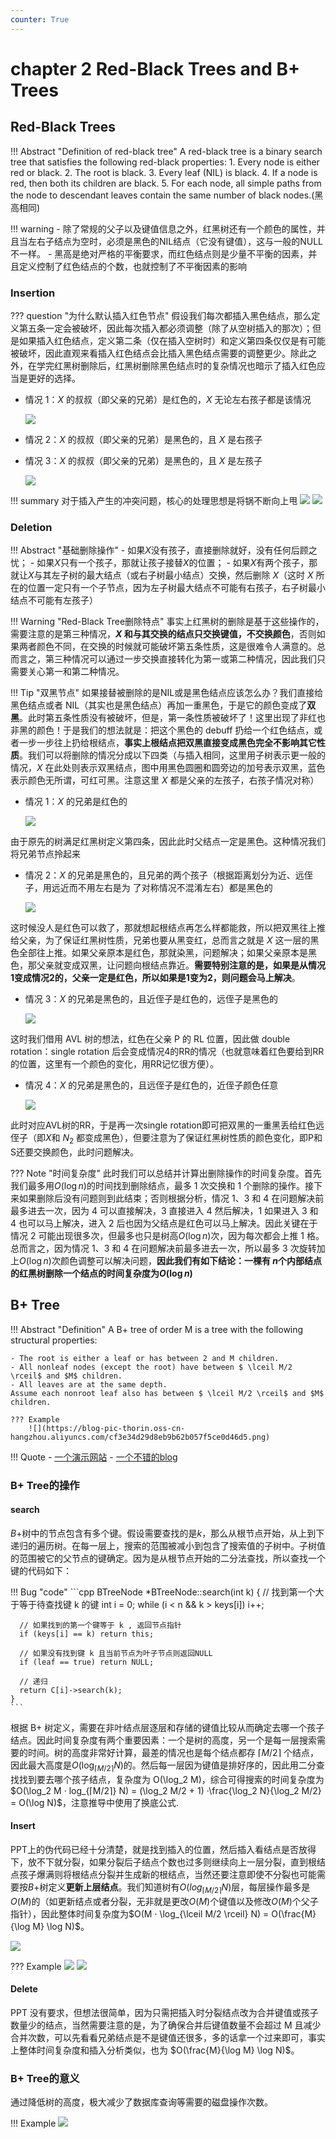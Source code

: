 ```yaml
---
counter: True  
---
```


# chapter 2 Red-Black Trees and B+ Trees

## Red-Black Trees

!!! Abstract "Definition of red-black tree"
    A red-black tree is a binary search tree that satisfies the following red-black properties:
    1. Every node is either red or black.
    2. The root is black.
    3. Every leaf (NIL) is black.
    4. If a node is red, then both its children are black.
    5. For each node, all simple paths from the node to descendant leaves contain the same number of black nodes.(黑高相同)

!!! warning 
    - 除了常规的父子以及键值信息之外，红黑树还有一个颜色的属性，并且当左右子结点为空时，必须是黑色的NIL结点（它没有键值），这与一般的NULL不一样。
    - 黑高是绝对严格的平衡要求，而红色结点则是少量不平衡的因素，并且定义控制了红色结点的个数，也就控制了不平衡因素的影响
  
### Insertion

??? question "为什么默认插入红色节点"
    假设我们每次都插入黑色结点，那么定义第五条一定会被破坏，因此每次插入都必须调整（除了从空树插入的那次）；但是如果插入红色结点，定义第二条（仅在插入空树时）和定义第四条仅仅是有可能被破坏，因此直观来看插入红色结点会比插入黑色结点需要的调整更少。除此之外，在学完红黑树删除后，红黑树删除黑色结点时的复杂情况也暗示了插入红色应当是更好的选择。

- 情况 1：$X$ 的叔叔（即父亲的兄弟）是红色的，$X$ 无论左右孩子都是该情况
 
  ![](https://blog-pic-thorin.oss-cn-hangzhou.aliyuncs.com/20240309151416.png)

- 情况 2：$X$ 的叔叔（即父亲的兄弟）是黑色的，且 $X$ 是右孩子

- 情况 3：$X$ 的叔叔（即父亲的兄弟）是黑色的，且 $X$ 是左孩子
  
  ![](https://blog-pic-thorin.oss-cn-hangzhou.aliyuncs.com/20240309151537.png)

!!! summary
    对于插入产生的冲突问题，核心的处理思想是将锅不断向上甩
    ![](https://blog-pic-thorin.oss-cn-hangzhou.aliyuncs.com/f0d08129e015af3ada1c7be7ae3f38a.png)
    ![](https://blog-pic-thorin.oss-cn-hangzhou.aliyuncs.com/20240309152747.png)

### Deletion

!!! Abstract "基础删除操作"
    - 如果$X$没有孩子，直接删除就好，没有任何后顾之忧；
    - 如果$X$只有一个孩子，那就让孩子接替$X$的位置；
    - 如果$X$有两个孩子，那就让$X$与其左子树的最大结点（或右子树最小结点）交换，然后删除 $X$（这时 $X$ 所在的位置一定只有一个子节点，因为左子树最大结点不可能有右孩子，右子树最小结点不可能有左孩子）

!!! Warning "Red-Black Tree删除特点"
    事实上红黑树的删除是基于这些操作的，需要注意的是第三种情况，**$X$ 和与其交换的结点只交换键值，不交换颜色**，否则如果两者颜色不同，在交换的时候就可能破坏第五条性质，这是很难令人满意的。总而言之，第三种情况可以通过一步交换直接转化为第一或第二种情况，因此我们只需要关心第一和第二种情况。

!!! Tip "双黑节点"
    如果接替被删除的是NIL或是黑色结点应该怎么办？我们直接给黑色结点或者 NIL（其实也是黑色结点）再加一重黑色，于是它的颜色变成了**双黑**。此时第五条性质没有被破坏，但是，第一条性质被破坏了！这里出现了非红也非黑的颜色！于是我们的想法就是：把这个黑色的 debuff 扔给一个红色结点，或者一步一步往上扔给根结点，**事实上根结点把双黑直接变成黑色完全不影响其它性质**。我们可以将删除的情况分成以下四类（与插入相同，这里用子树表示更一般的情况，$X$ 在此处则表示双黑结点，图中用黑色圆圈和圆旁边的加号表示双黑，蓝色表示颜色无所谓，可红可黑。注意这里 $X$ 都是父亲的左孩子，右孩子情况对称）

- 情况 1：$X$ 的兄弟是红色的

  ![](https://blog-pic-thorin.oss-cn-hangzhou.aliyuncs.com/20240309213427.png)

由于原先的树满足红黑树定义第四条，因此此时父结点一定是黑色。这种情况我们将兄弟节点拎起来

- 情况 2：$X$ 的兄弟是黑色的，且兄弟的两个孩子（根据距离划分为近、远侄子，用远近而不用左右是为
了对称情况不混淆左右）都是黑色的

  ![](https://blog-pic-thorin.oss-cn-hangzhou.aliyuncs.com/20240309213455.png)

这时候没人是红色可以救了，那就想起根结点再怎么样都能救，所以把双黑往上推给父亲，为了保证红黑树性质，兄弟也要从黑变红，总而言之就是 $X$ 这一层的黑色全部往上推。如果父亲原本是红色，那就染黑，问题解决；如果父亲原本是黑色，那父亲就变成双黑，让问题向根结点靠近。**需要特别注意的是，如果是从情况1变成情况2的，父亲一定是红色，所以如果是1变为2，则问题会马上解决**。


- 情况 3：$X$ 的兄弟是黑色的，且近侄子是红色的，远侄子是黑色的

  ![](https://blog-pic-thorin.oss-cn-hangzhou.aliyuncs.com/20240309213513.png)

这时我们借用 AVL 树的想法，红色在父亲 P 的 RL 位置，因此做 double rotation：single rotation 后会变成情况4的RR的情况（也就意味着红色要给到RR的位置，这里有一个颜色的变化，用RR记忆很方便）。

- 情况 4：$X$ 的兄弟是黑色的，且远侄子是红色的，近侄子颜色任意
  
  ![](https://blog-pic-thorin.oss-cn-hangzhou.aliyuncs.com/20240309213532.png)

此时对应AVL树的RR，于是再一次single rotation即可把双黑的一重黑丢给红色远侄子（即$X$和 $N_2$ 都变成黑色），但要注意为了保证红黑树性质的颜色变化，即P和S还要交换颜色，此时问题解决。

??? Note "时间复杂度"
    此时我们可以总结并计算出删除操作的时间复杂度。首先我们最多用$O(\log n)$的时间找到删除结点，最多 1 次交换和 1 个删除的操作。接下来如果删除后没有问题则到此结束；否则根据分析，情况 1、3 和 4 在问题解决前最多进去一次，因为 4 可以直接解决，3 直接进入 4 然后解决，1 如果进入 3 和 4 也可以马上解决，进入 2 后也因为父结点是红色可以马上解决。因此关键在于情况 2 可能出现很多次，但最多也只是树高$O(\log n)$次，因为每次都会上推 1 格。总而言之，因为情况 1、3 和 4 在问题解决前最多进去一次，所以最多 3 次旋转加上$O(\log n)$次颜色调整可以解决问题，**因此我们有如下结论：一棵有 $n$个内部结点的红黑树删除一个结点的时间复杂度为$O(\log n)$**


## B+ Tree

!!! Abstract "Definition"
    A B+ tree of order M is a tree with the following structural properties:

    - The root is either a leaf or has between 2 and M children.
    - All nonleaf nodes (except the root) have between $ \lceil M/2 \rceil$ and $M$ children.
    - All leaves are at the same depth.
    Assume each nonroot leaf also has between $ \lceil M/2 \rceil$ and $M$ children.
    
    ??? Example
        ![](https://blog-pic-thorin.oss-cn-hangzhou.aliyuncs.com/cf3e34d29d8eb9b62b057f5ce0d46d5.png)

!!! Quote
    - [一个演示网站](https://www.cs.usfca.edu/~galles/visualization/BPlusTree.html)
    - [一个不错的blog](https://www.cnblogs.com/JayL-zxl/p/14304178.html)

### B+ Tree的操作

#### search

$B+$树中的节点包含有多个键。假设需要查找的是$k$，那么从根节点开始，从上到下递归的遍历树。在每一层上，搜索的范围被减小到包含了搜索值的子树中。子树值的范围被它的父节点的键确定。因为是从根节点开始的二分法查找，所以查找一个键的代码如下：

!!! Bug "code"
    ```cpp
    BTreeNode *BTreeNode::search(int k) {
      // 找到第一个大于等于待查找键 k 的键
      int i = 0;
      while (i < n && k > keys[i]) i++;

      // 如果找到的第一个键等于 k , 返回节点指针
      if (keys[i] == k) return this;

      // 如果没有找到键 k 且当前节点为叶子节点则返回NULL
      if (leaf == true) return NULL;

      // 递归
      return C[i]->search(k);
    }
    ```

根据 B+ 树定义，需要在非叶结点层逐层和存储的键值比较从而确定去哪一个孩子结点。因此时间复杂度有两个重要因素：一个是树的高度，另一个是每一层搜索需要的时间。树的高度非常好计算，最差的情况也是每个结点都存 $⌈M/2⌉$ 个结点，因此最大高度是$O(\log_{\lceil M/2 \rceil} N)$的。然后每一层因为键值是排好序的，因此用二分查找找到要去哪个孩子结点，复杂度为 O(\log_2 M)，综合可得搜索的时间复杂度为$O(\log_2 M · log_{⌈M/2⌉} N) = (\log_2 M/2 + 1) ·\frac{\log_2 N}{\log_2 M/2} = O(\log N)$，注意推导中使用了换底公式.

#### Insert

PPT上的伪代码已经十分清楚，就是找到插入的位置，然后插入看结点是否放得下，放不下就分裂，如果分裂后子结点个数也过多则继续向上一层分裂，直到根结点孩子爆满则将根结点分裂并生成新的根结点，当然还要注意即使不分裂也可能需要按$B+$树定义**更新上层结点**。我们知道树有$O(log_{⌈M/2⌉} N)$层，每层操作最多是$O(M)$的（如更新结点或者分裂，无非就是更改$O(M)$个键值以及修改$O(M)$个父子指针），因此整体时间复杂度为$O(M · \log_{\lceil M/2 \rceil} N) = O(\frac{M}{\log M} \log N)$。

![](https://blog-pic-thorin.oss-cn-hangzhou.aliyuncs.com/337ca66414f25cffd161811a799ada7.png)

??? Example
    ![](https://blog-pic-thorin.oss-cn-hangzhou.aliyuncs.com/351e1ed2c808f6b4264800a67d2c3cf.png)
    ![](https://blog-pic-thorin.oss-cn-hangzhou.aliyuncs.com/241d327316c2b4131d1437cfdfdd7b0.png)

#### Delete

PPT 没有要求，但想法很简单，因为只需把插入时分裂结点改为合并键值或孩子数量少的结点，当然需要注意的是，为了确保合并后键值数量不会超过 M 且减少合并次数，可以先看看兄弟结点是不是键值还很多，多的话拿一个过来即可，事实上整体时间复杂度和插入分析类似，也为 $O(\frac{M}{\log M} \log N)$。

### B+ Tree的意义

通过降低树的高度，极大减少了数据库查询等需要的磁盘操作次数。

!!! Example
    ![](https://blog-pic-thorin.oss-cn-hangzhou.aliyuncs.com/20240312145738.png)